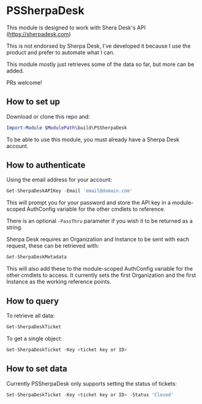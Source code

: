 # PSSherpaDesk

This module is designed to work with Shera Desk's API (https://sherpadesk.com)

This is not endorsed by Sherpa Desk, I've developed it because I use the product and prefer to automate what I can.

This module mostly just retrieves some of the data so far, but more can be added.

PRs welcome!

## How to set up

Download or clone this repo and:

```PowerShell
Import-Module $ModulePath\build\PSSherpaDesk
```
To be able to use this module, you must already have a Sherpa Desk account.

## How to authenticate

Using the email address for your account:

```PowerShell
Get-SherpaDeskAPIKey -Email 'email@domain.com'
```

This will prompt you for your password and store the API key in a module-scoped AuthConfig variable for the other cmdlets to reference.

There is an optional ```-PassThru``` parameter if you wish it to be returned as a string.

Sherpa Desk requires an Organization and Instance to be sent with each request, these can be retrieved with:

```PowerShell
Get-SherpaDeskMetadata
```

This will also add these to the module-scoped AuthConfig variable for the other cmdlets to access. It currently sets the first Organization and the first Instance as the working reference points.

## How to query

To retrieve all data:

```PowerShell
Get-SherpaDeskTicket
```

To get a single object:

```PowerShell
Get-SherpaDeskTicket -Key <ticket key or ID>
```

## How to set data

Currently PSSherpaDesk only supports setting the status of tickets:

```PowerShell
Set-SherpaDeskTicket -Key <ticket key or ID> -Status 'Closed'
```